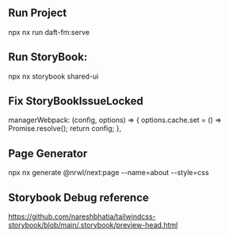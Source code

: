 ## Run Project

npx nx run daft-fm:serve

## Run StoryBook:

npx nx storybook shared-ui

## Fix StoryBookIssueLocked

managerWebpack: (config, options) => {
options.cache.set = () => Promise.resolve();
return config;
},

## Page Generator

npx nx generate @nrwl/next:page --name=about --style=css

## Storybook Debug reference

https://github.com/nareshbhatia/tailwindcss-storybook/blob/main/.storybook/preview-head.html
